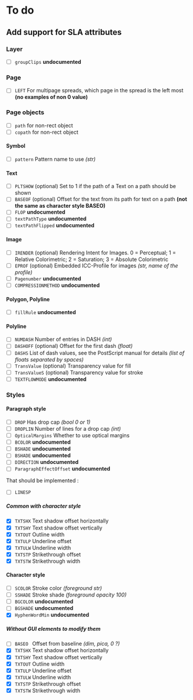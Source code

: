 # To do

## Add support for SLA attributes

### Layer

- [ ] `groupClips` **undocumented**

### Page

- [ ] `LEFT` For multipage spreads, which page in the spread is the left most  **(no examples of non 0 value)**

### Page objects

- [ ] `path` for non-rect object
- [ ] `copath` for non-rect object

#### Symbol

- [ ] `pattern` Pattern name to use *(str)*

#### Text

- [ ] `PLTSHOW` (optional) Set to 1 if the path of a Text on a path should be shown
- [ ] `BASEOF` (optional) Offset for the text from its path for text on a path **(not the same as character style BASEO)**
- [ ] `FLOP` **undocumented**
- [ ] `textPathType` **undocumented**
- [ ] `textPathFlipped` **undocumented**

#### Image

- [ ] `IRENDER` (optional) Rendering Intent for Images. 0 = Perceptual; 1 = Relative Colorimetric; 2 = Saturation; 3 = Absolute Colorimetric
- [ ] `EPROF` (optional) Embedded ICC-Profile for images *(str, name of the profile)*
- [ ] `Pagenumber` **undocumented**
- [ ] `COMPRESSIONMETHOD` **undocumented**

#### Polygon, Polyline

- [ ] `fillRule` **undocumented**

#### Polyline

- [ ] `NUMDASH` Number of entries in DASH *(int)*
- [ ] `DASHOFF` (optional) Offset for the first dash *(float)*
- [ ] `DASHS` List of dash values, see the PostScript manual for details *(list of floats separated by spaces)*
- [ ] `TransValue` (optional) Transparency value for fill 
- [ ] `TransValueS` (optional) Transparency value for stroke
- [ ] `TEXTFLOWMODE` **undocumented**

### Styles

#### Paragraph style

- [ ] `DROP` Has drop cap *(bool 0 or 1)*
- [ ] `DROPLIN` Number of lines for a drop cap *(int)*
- [ ] `OpticalMargins` Whether to use optical margins 
- [ ] `BCOLOR` **undocumented**
- [ ] `BSHADE` **undocumented**
- [ ] `BSHADE` **undocumented**
- [ ] `DIRECTION` **undocumented**
- [ ] `ParagraphEffectOffset` **undocumented**

That should be implemented :

- [ ] `LINESP`

##### Common with character style

- [x] `TXTSHX` Text shadow offset horizontally
- [x] `TXTSHY` Text shadow offset vertically
- [x] `TXTOUT` Outline width
- [x] `TXTULP` Underline offset
- [x] `TXTULW` Underline width
- [x] `TXTSTP` Strikethrough offset
- [x] `TXTSTW` Strikethrough width

#### Character style

- [ ] `SCOLOR` Stroke color *(foreground str)*
- [ ] `SSHADE` Stroke shade *(foreground opacity 100)*
- [ ] `BGCOLOR` **undocumented**
- [ ] `BGSHADE` **undocumented**
- [x] `HyphenWordMin` **undocumented**

##### Without GUI elements to modify them

- [ ] `BASEO ` Offset from baseline *(dim, pica, 0 ?)*
- [x] `TXTSHX` Text shadow offset horizontally
- [x] `TXTSHY` Text shadow offset vertically
- [x] `TXTOUT` Outline width
- [x] `TXTULP` Underline offset
- [x] `TXTULW` Underline width
- [x] `TXTSTP` Strikethrough offset
- [x] `TXTSTW` Strikethrough width

<!-- vim:set spl=en: -->
